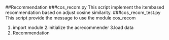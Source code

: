 ##Recommendation
###cos_recom.py
This script implement the itembased recommendation based on adjust cosine similarity.
###cos_recom_test.py
This script provide the message to use the module cos_recom
1. import module
2.initialize the acrecommender
3.load data
4. Recommendation

